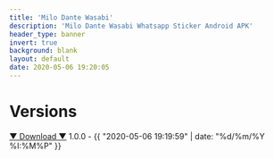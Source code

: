 ```yaml
---
title: 'Milo Dante Wasabi'
description: 'Milo Dante Wasabi Whatsapp Sticker Android APK'
header_type: banner
invert: true
background: blank
layout: default
date: 2020-05-06 19:20:05
---
```

# Versions
<a href="https://www.dropbox.com/s/735ylwrgqemoxba/Milo-Dante-Wasabi.apk?dl=1">▼ Download ▼</a> 1.0.0 - {{ "2020-05-06 19:19:59" | date: "%d/%m/%Y %I:%M%P" }}